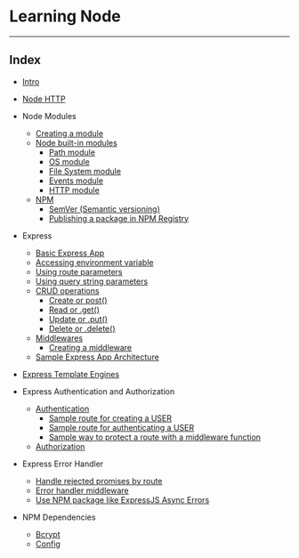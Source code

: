 # Learning Node


---

## Index

* [Intro](./00_0_intro.md)

* [Node HTTP](./00_1_node-http.md)

* Node Modules
  * [Creating a module](00_1_node-modules.md#creating-a-module)
  * [Node built-in modules](00_1_node-modules.md#node-built-in-modules)
    + [Path module](00_1_node-modules.md#path-module)
    + [OS module](00_1_node-modules.md#os-module)
    + [File System module](00_1_node-modules.md#file-system-module)
    + [Events module](00_1_node-modules.md#events-module)
    + [HTTP module](00_1_node-modules.md#http-module)
  * [NPM](00_1_node-modules.md#npm)
    + [SemVer (Semantic versioning)](00_1_node-modules.md#semver)
    + [Publishing a package in NPM Registry](00_1_node-modules.md#publishing-a-package-in-npm-registry)

* Express
  * [Basic Express App](00_2_0_express.md#basic-express-app)
  * [Accessing environment variable](00_2_0_express.md#accessing-environment-variable)
  * [Using route parameters](00_2_0_express.md#using-route-parameters)
  * [Using query string parameters](00_2_0_express.md#using-query-string-parameters)
  * [CRUD operations](00_2_0_express.md#crud-operations)
    + [Create or post()](00_2_0_express.md#create-or-post)
    + [Read or .get()](00_2_0_express.md#read-or-get)
    + [Update or .put()](00_2_0_express.md#update-or-put)
    + [Delete or .delete()](00_2_0_express.md#delete-or-delete)
  * [Middlewares](00_2_0_express.md#middleware)
    + [Creating a middleware](00_2_0_express.md#creating-a-middleware)
  * [Sample Express App Architecture](00_2_0_express.md#sample-express-app-architecture)

* [Express Template Engines](./00_2_1_express-template-engines.md)

* Express Authentication and Authorization 
  * [Authentication](00_2_2-express-authentication-authorization.md#authentication)
    + [Sample route for creating a USER](00_2_2-express-authentication-authorization.md#sample-route-for-creating-a-user)
    + [Sample route for authenticating a USER](00_2_2-express-authentication-authorization.md#sample-route-for-authenticating-a-user)
    + [Sample way to protect a route with a middleware function](00_2_2-express-authentication-authorization.md#sample-way-to-protect-a-route-with-a-middleware-function)
  * [Authorization](00_2_2-express-authentication-authorization.md#authorization)

* Express Error Handler
  * [Handle rejected promises by route](00_2_2-express-error-handling.md#handle-rejected-promises-by-route)
  * [Error handler middleware](00_2_2-express-error-handling.md#error-handler-middleware)
  * [Use NPM package like ExpressJS Async Errors](00_2_2-express-error-handling.md#use-npm-package-like-expressjs-async-errors)

* NPM Dependencies
  * [Bcrypt](./00_3_1_dependencies-bcrypt.md)
  * [Config](./00_3_1_dependencies-config.md)